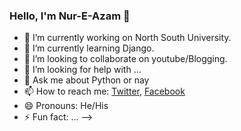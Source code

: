### Hello, I'm Nur-E-Azam 👋

- 🔭 I’m currently working on North South University.
- 🌱 I’m currently learning Django.
- 👯 I’m looking to collaborate on youtube/Blogging.
- 🤔 I’m looking for help with ...
- 💬 Ask me about Python or nay
- 📫 How to reach me: [Twitter](https://twitter.com/NurEAzam11),
[Facebook](https://www.facebook.com/profile.php?id=100008946908317)
- 😄 Pronouns: He/His
- ⚡ Fun fact: ...
-->
